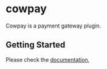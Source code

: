 # cowpay

Cowpay is a payment gateway plugin.

## Getting Started

Please check the [documentation](https://lumin-soft.gitbook.io/cowpay/mobile-sdk),


